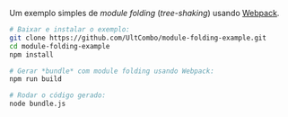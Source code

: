 Um exemplo simples de *module folding* (*tree-shaking*) usando [Webpack](https://webpack.github.io/).

```sh
# Baixar e instalar o exemplo:
git clone https://github.com/UltCombo/module-folding-example.git
cd module-folding-example
npm install

# Gerar *bundle* com module folding usando Webpack:
npm run build

# Rodar o código gerado:
node bundle.js
```
